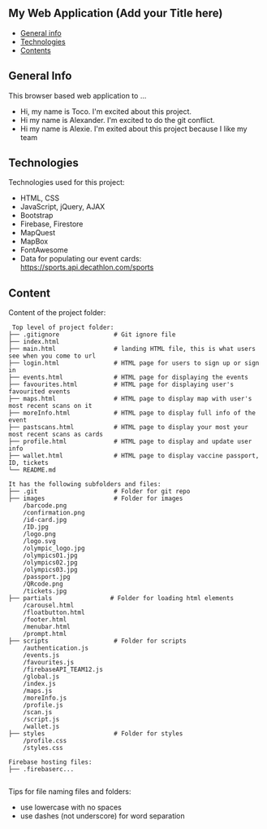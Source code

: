 ## My Web Application (Add your Title here)

* [General info](#general-info)
* [Technologies](#technologies)
* [Contents](#content)

## General Info
This browser based web application to ...
* Hi, my name is Toco. I'm excited about this project.
* Hi my name is Alexander. I'm excited to do the git conflict.
* Hi my name is Alexie. I'm exited about this project because I like my team

## Technologies
Technologies used for this project:
* HTML, CSS
* JavaScript, jQuery, AJAX
* Bootstrap
* Firebase, Firestore
* MapQuest 
* MapBox 
* FontAwesome
* Data for populating our event cards: https://sports.api.decathlon.com/sports

## Content
Content of the project folder:

```
 Top level of project folder:
├── .gitignore               # Git ignore file
├── index.html
├── main.html                # landing HTML file, this is what users see when you come to url
├── login.html               # HTML page for users to sign up or sign in   
├── events.html              # HTML page for displaying the events 
├── favourites.html          # HTML page for displaying user's favourited events 
├── maps.html                # HTML page to display map with user's most recent scans on it
├── moreInfo.html            # HTML page to display full info of the event  
├── pastscans.html           # HTML page to display your most your most recent scans as cards 
├── profile.html             # HTML page to display and update user info 
├── wallet.html              # HTML page to display vaccine passport, ID, tickets
└── README.md

It has the following subfolders and files:
├── .git                     # Folder for git repo
├── images                   # Folder for images
    /barcode.png
    /confirmation.png
    /id-card.jpg
    /ID.jpg
    /logo.png
    /logo.svg
    /olympic_logo.jpg
    /olympics01.jpg
    /olympics02.jpg
    /olympics03.jpg
    /passport.jpg
    /QRcode.png
    /tickets.jpg
├── partials                # Folder for loading html elements
    /carousel.html
    /floatbutton.html
    /footer.html
    /menubar.html
    /prompt.html     
├── scripts                  # Folder for scripts
    /authentication.js
    /events.js
    /favourites.js
    /firebaseAPI_TEAM12.js
    /global.js
    /index.js
    /maps.js
    /moreInfo.js
    /profile.js
    /scan.js
    /script.js
    /wallet.js                 
├── styles                   # Folder for styles
    /profile.css
    /styles.css                

Firebase hosting files:
├── .firebaserc...


```

Tips for file naming files and folders:
* use lowercase with no spaces
* use dashes (not underscore) for word separation
